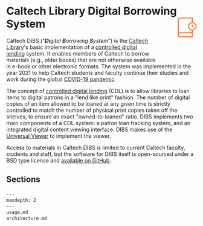 Caltech Library Digital Borrowing System<img width="50em" align="right" style="display: block; margin: auto auto 2em 2em"  src="_static/media/dibs-icon.svg">
========================================

Caltech DIBS ("_**Di**gital **B**orrowing **S**ystem_") is the [Caltech Library](https://www.library.caltech.edu)'s basic implementation of a [controlled digital lending](https://en.wikipedia.org/wiki/Controlled_digital_lending) system.  It enables members of Caltech to borrow materials (e.g., older books) that are not otherwise available in e-book or other electronic formats.  The system was implemented in the year 2021 to help Caltech students and faculty continue their studies and work during the global [COVID-19 pandemic](https://www.who.int/emergencies/diseases/novel-coronavirus-2019).

The concept of [controlled digital lending](https://en.wikipedia.org/wiki/Controlled_digital_lending) (CDL) is to allow libraries to loan items to digital patrons in a "lend like print" fashion.  The number of digital copies of an item allowed to be loaned at any given time is strictly controlled to match the number of physical print copies taken off the shelves, to ensure an exact "owned-to-loaned" ratio.  DIBS implements two main components of a CDL system: a patron loan tracking system, and an integrated digital content viewing interface.  DIBS makes use of the [Universal Viewer](http://universalviewer.io) to implement the viewer.

Access to materials in Caltech DIBS is limited to current Caltech faculty, students and staff, but the software for DIBS itself is open-sourced under a BSD type license and [available on GitHub](https://github.com/caltechlibrary/dibs).


## Sections

```{toctree}
---
maxdepth: 2
---
usage.md
architecture.md
```
